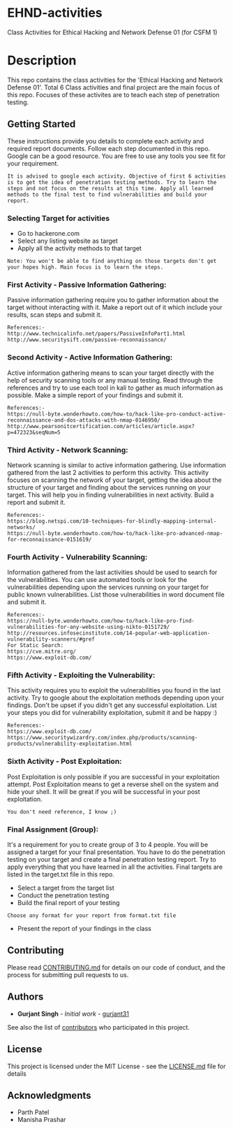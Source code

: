 # EHND-activities
Class Activities for Ethical Hacking and Network Defense 01 (for CSFM 1)

# Description 

This repo contains the class activities for the 'Ethical Hacking and Network Defense 01'. Total 6 Class activities and final project are the main focus of this repo. Focuses of these activites are to teach each step of penetration testing. 

## Getting Started

These instructions provide you details to complete each activity and required report documents. Follow each step documented in this repo. Google can be a good resource. You are free to use any tools you see fit for your requirement.


```
It is advised to google each activity. Objective of first 6 activities is to get the idea of penetration testing methods. Try to learn the steps and not focus on the results at this time. Apply all learned methods to the final test to find vulnerabilities and build your report.
```
### Selecting Target for activities
* Go to hackerone.com
* Select any listing website as target
* Apply all the activity methods to that target

```
Note: You won't be able to find anything on those targets don't get your hopes high. Main focus is to learn the steps.
```


### First Activity - Passive Information Gathering:
Passive information gathering require you to gather information about the target without interacting with it. Make a report out of it which include your results, scan steps and submit it.

```
References:-
http://www.technicalinfo.net/papers/PassiveInfoPart1.html
http://www.securitysift.com/passive-reconnaissance/
```

### Second Activity - Active Information Gathering:
Active information gathering means to scan your target directly with the help of security scanning tools or any manual testing. Read through the references and try to use each tool in kali to gather as much information as possible. Make a simple report of your findings and submit it.

```
References:-
https://null-byte.wonderhowto.com/how-to/hack-like-pro-conduct-active-reconnaissance-and-dos-attacks-with-nmap-0146950/
http://www.pearsonitcertification.com/articles/article.aspx?p=472323&seqNum=5
```

### Third Activity - Network Scanning:
Network scanning is similar to active information gathering. Use information gathered from the last 2 activities to perform this activity. This activity focuses on scanning the network of your target, getting the idea about the structure of your target and finding about the services running on your target. This will help you in finding vulnerabilities in next activity. Build a report and submit it.

```
References:-
https://blog.netspi.com/10-techniques-for-blindly-mapping-internal-networks/
https://null-byte.wonderhowto.com/how-to/hack-like-pro-advanced-nmap-for-reconnaissance-0151619/
```

### Fourth Activity - Vulnerability Scanning:
Information gathered from the last activities should be used to search for the vulnerabilities. You can use automated tools or look for the vulnerabilities depending upon the services running on your target for public known vulnerabilities. List those vulnerabilities in word document file and submit it.
```
References:-
https://null-byte.wonderhowto.com/how-to/hack-like-pro-find-vulnerabilities-for-any-website-using-nikto-0151729/
http://resources.infosecinstitute.com/14-popular-web-application-vulnerability-scanners/#gref
For Static Search:
https://cve.mitre.org/
https://www.exploit-db.com/
```

### Fifth Activity - Exploiting the Vulnerability:
This activity requires you to exploit the vulnerabilities you found in the last activity. Try to google about the exploitation methods depending upon your findings. Don't be upset if you didn't get any successful exploitation. List your steps you did for vulnerability exploitation, submit it and be happy :)

```
References:-
https://www.exploit-db.com/
https://www.securitywizardry.com/index.php/products/scanning-products/vulnerability-exploitation.html
```

### Sixth Activity - Post Exploitation:
Post Exploitation is only possible if you are successful in your exploitation attempt. Post Exploitation means to get a reverse shell on the system and hide your shell. It will be great if you will be successful in your post exploitation.

```
You don't need reference, I know ;)
```

### Final Assignment (Group):

It's a requirement for you to create group of 3 to 4 people. You will be assigned a target for your final presentation. You have to do the penetration testing on your target and create a final penetration testing report. Try to apply everything that you have learned in all the activities. Final targets are listed in the target.txt file in this repo. 
* Select a target from the target list
* Conduct the penetration testing
* Build the final report of your testing
```
Choose any format for your report from format.txt file
```
* Present the report of your findings in the class


## Contributing

Please read [CONTRIBUTING.md](https://gist.github.com/gurjant31/EHND-activities/) for details on our code of conduct, and the process for submitting pull requests to us.

## Authors

* **Gurjant Singh** - *Initial work* - [gurjant31](https://github.com/gurjant31)

See also the list of [contributors](https://github.com/gurjant31/EHND-activities/contributors) who participated in this project.

## License

This project is licensed under the MIT License - see the [LICENSE.md](LICENSE.md) file for details

## Acknowledgments

* Parth Patel
* Manisha Prashar
